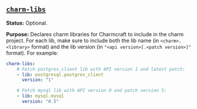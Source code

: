 <a href="#heading--charm-libs"><h2 id="heading--charm-libs">`charm-libs`</h2></a>

**Status:** Optional.

**Purpose:** Declares charm libraries for Charmcraft to include in the charm project. For each lib, make sure to  include both the lib name (in `<charm>.<library>` format) and the lib version (in `"<api version>[.<patch version>]"` format). For example:

```yaml
charm-libs:
    # Fetch postgres_client lib with API version 1 and latest patch:
    - lib: postgresql.postgres_client
      version: "1"

    # Fetch mysql lib with API version 0 and patch version 5:
    - lib: mysql.mysql
      version: "0.5"
```
